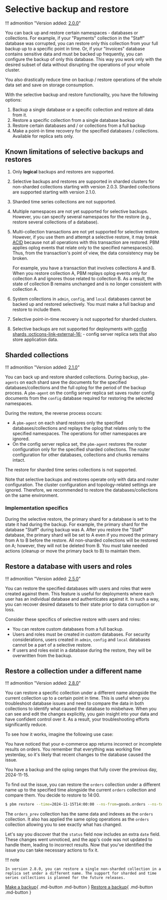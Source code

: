 # Selective backup and restore

!!! admonition "Version added: [2.0.0](../release-notes/2.0.0.md)"

You can back up and restore certain namespaces - databases or collections. For example, if your "Payments" collection in the "Staff" database was corrupted, you can restore only this collection from your full backup up to a specific point in time. Or, if your "Invoices" database contains sensitive data and must be backed up frequently, you can configure the backup of only this database. This way you work only with the desired subset of data without disrupting the operations of your whole cluster. 

You also drastically reduce time on backup / restore operations of the whole data set and save on storage consumption.

With the selective backup and restore functionality, you have the following options:

1.	Backup a single database or a specific collection and restore all data from it. 
2.	Restore a specific collection from a single database backup
3.	Restore certain databases and / or collections from a full backup
4.	Make a point-in time recovery for the specified databases / collections. Available for replica sets only.

## Known limitations of selective backups and restores

1. Only **logical** backups and restores are supported.
2. Selective backups and restores are supported in sharded clusters for non-sharded collections starting with version 2.0.3. Sharded collections are supported starting with version 2.1.0. 
3. Sharded time series collections are not supported.
4. Multiple namespaces are not yet supported for selective backups. However, you can specify several namespaces for the restore (e.g., restore several collections of a database).
5. Multi-collection transactions are not yet supported for selective restore. However, if you use them and attempt a selective restore, it may break [ACID](../reference/glossary.md#acid) because not all operations with this transaction are restored. PBM applies oplog events that relate only to the specified namespaces(s). Thus, from the transaction's point of view, the data consistency may be broken.

    For example, you have a transaction that involves collections A and B. When you restore collection A, PBM replays oplog events only for collection A and ignores those related to collection B. As a result, the state of collection B remains unchanged and is no longer consistent with collection A. 
    
6. System collections in ``admin``, ``config``, and ``local`` databases cannot be backed up and restored selectively. You must make a full backup and restore to include them.
7. Selective point-in-time recovery is not supported for sharded clusters.
8. Selective backups are not supported for deployments with [config shards :octicons-link-external-16:](https://www.mongodb.com/docs/v8.0/core/sharded-cluster-config-servers/#std-label-sharded-cluster-config-server-config-shards) - config server replica sets that also store application data.


## Sharded collections

!!! admonition "Version added: [2.1.0](../release-notes/2.1.0.md)"

You can back up and restore sharded collections. During backup, `pbm-agents` on each shard save the documents for the specified databases/collections and the full oplog for the period of the backup process. A `pbm-agent` on the config server replica set saves router config documents from the `config` database required for restoring the selected namespaces.

During the restore, the reverse process occurs:

* A `pbm-agent` on each shard restores only the specified databases/collections and replays the oplog that relates only to the specified namespaces. The operations for other namespaces are ignored.
* On the config server replica set, the `pbm-agent` restores the router configuration only for the specified sharded collections. The router configuration for other databases, collections and chunks remains intact.

The restore for sharded time series collections is not supported.

Note that selective backups and restores operate only with data and router configuration. The cluster configuration and topology-related settings are ignored. Therefore, we recommended to restore the databases/collections on the same environment.

### Implementation specifics

During the selective restore, the primary shard for a database is set to the state it had during the backup. For example, the primary shard for the database "Staff" during backup was A. After you restore the  "Staff" database, the primary shard will be set to A even if you moved the primary from A to B before the restore. All non-sharded collections will be restored on A; however, they will not be deleted from B. You must take needed actions (cleanup or move the primary back to B) to maintain them. 

## Restore a database with users and roles

!!! admonition "Version added: [2.5.0](../release-notes/2.5.0.md)"

You can restore the specified databases with users and roles that were created against them. This feature is useful for deployments where each user has an individual database and authenticates against it. In such a way, you can recover desired datasets to their state prior to data corruption or loss.

Consider these specifics of selective restore with users and roles:

* You can restore custom databases from a full backup. 
* Users and roles must be created in custom databases. For security considerations, users created in `admin`, `config` and `local` databases cannot be a part of a selective restore.
* If users and roles exist in a database during the restore, they will be overwritten from the backup.

## Restore a collection under a different name

!!! admonition "Version added: [2.8.0](../release-notes/2.8.0.md)"

You can restore a specific collection under a different name alongside the current collection up to a certain point in time. This is useful when you troubleshoot database issues and need to compare the data in both collections to identify what caused the database to misbehave. When you can see and edit the changes explicitly, you gain insight into your data and have confident control over it. As a result, your troubleshooting efforts significantly reduce.

To see how it works, imagine the following use case:

You have noticed that your e-commerce app returns incorrect or incomplete results on orders. You remember that everything was working fine yesterday, so it's likely that recent changes to the database caused the issue. 

You have a backup and the oplog ranges that fully cover the previous day, 2024-11-15.

To find out the issue, you can restore the `orders` collection under a different name up to the specified time alongside the current `orders` collection and compare them. You decide to restore to 14:00.

```{.bash data-prompt="$"}
$ pbm restore --time=2024-11-15T14:00:00 --ns-from=goods.orders --ns-to=goods.orders_prev
```

The `orders_prev` collection has the same data and indexes as the `orders` collection. It also has applied the same oplog operations as the `orders` collection allowing you to see exactly what has changed.

Let's say you discover that the `status` field now includes an extra `date` field. These changes went unnoticed, and the app's code was not updated to handle them, leading to incorrect results. Now that you've identified the issue you can take necessary actions to fix it.

!!! note 

    In version 2.8.0, you can restore a single non-sharded collection in a replica set under a different name. The support for sharded and time series collections is planned for the future releases.


[Make a backup](../usage/start-backup.md){ .md-button .md-button }
[Restore a backup](../usage/restore.md){ .md-button .md-button }

